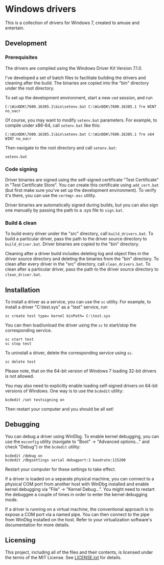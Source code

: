 # Windows drivers

This is a collection of drivers for Windows 7, created to amuse and entertain.

## Development

### Prerequisites

The drivers are compiled using the Windows Driver Kit Version 7.1.0.

I've developed a set of batch files to facilitate building the drivers and
cleaning after the build.
The binaries are copied into the "bin" directory under the root directory.

To set up the development environment, start a new `cmd` session, and run

    C:\WinDDK\7600.16385.1\bin\setenv.bat C:\WinDDK\7600.16385.1 fre WIN7 no_oacr

Of course, you may want to modify `setenv.bat` parameters.
For example, to compile under x86-64, call `setenv.bat` like this:

    C:\WinDDK\7600.16385.1\bin\setenv.bat C:\WinDDK\7600.16385.1 fre x64 WIN7 no_oacr

Then navigate to the root directory and call `setenv.bat`:

    setenv.bat

### Code signing

Driver binaries are signed using the self-signed certificate "Test Certificate"
in "Test Certificate Store".
You can create this certificate using `add_cert.bat` (but first make sure
you've set up the development environment).
To verify it's there, you can use the `certmgr.msc` utility.

Driver binaries are automatically signed during builds, but you can also sign
one manually by passing the path to a .sys file to `sign.bat`.

### Build & clean

To build every driver under the "src" directory, call `build_drivers.bat`.
To build a particular driver, pass the path to the driver source directory to
`build_driver.bat`.
Driver binaries are copied to the "bin" directory.

Cleaning after a driver build includes deleting log and object files in the
driver source directory and deleting the binaries from the "bin" directory.
To clean after every driver in the "src" directory, call `clean_drivers.bat`.
To clean after a particular driver, pass the path to the driver source
directory to `clean_driver.bat`.

## Installation

To install a driver as a service, you can use the `sc` utility.
For example, to install a driver "C:\test.sys" as a "test" service, run

    sc create test type= kernel binPath= C:\test.sys

You can then load/unload the driver using the `sc` to start/stop the
corresponding service.

    sc start test
    sc stop test

To uninstall a driver, delete the corresponding service using `sc`.

    sc delete test

Please note, that on the 64-bit version of Windows 7 loading 32-bit drivers is
not allowed.

You may also need to explicitly enable loading self-signed drivers on 64-bit
versions of Windows.
One way is to use the `bcdedit` utility:

    bcdedit /set testsigning on

Then restart your computer and you should be all set!

## Debugging

You can debug a driver using WinDbg.
To enable kernel debugging, you can use the `msconfig` utility (navigate to
"Boot" -> "Advanced options..." and check "Debug") or the `bcdedit` utility:

    bcdedit /debug on
    bcdedit /dbgsettings serial debugport:1 baudrate:115200

Restart your computer for these settings to take effect.

If a driver is loaded on a separate physical machine, you can connect to a
physical COM port from another host with WinDbg installed and enable kernel
debugging via "File" -> "Kernel Debug...".
You might need to restart the debuggee a couple of times in order to enter the
kernel debugging mode.

If a driver is running on a virtual machine, the conventional approach is to
expose a COM port via a named pipe.
You can then connect to the pipe from WinDbg installed on the host.
Refer to your virtualization software's documentation for more details.

## Licensing

This project, including all of the files and their contents, is licensed under
the terms of the MIT License.
See [LICENSE.txt](LICENSE.txt) for details.
